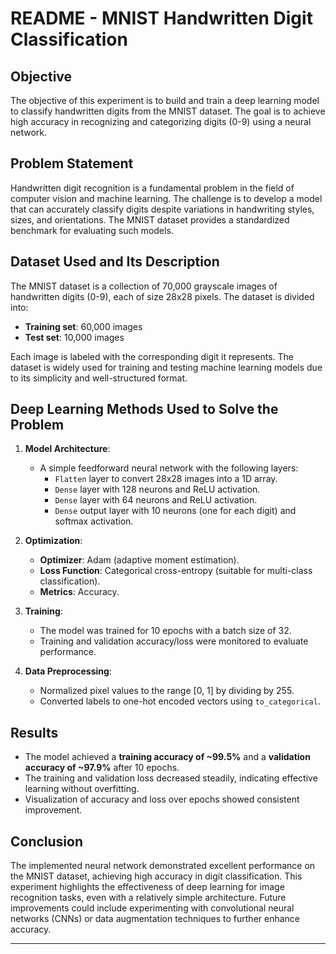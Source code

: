 # README - MNIST Handwritten Digit Classification

## Objective
The objective of this experiment is to build and train a deep learning model to classify handwritten digits from the MNIST dataset. The goal is to achieve high accuracy in recognizing and categorizing digits (0-9) using a neural network.

## Problem Statement
Handwritten digit recognition is a fundamental problem in the field of computer vision and machine learning. The challenge is to develop a model that can accurately classify digits despite variations in handwriting styles, sizes, and orientations. The MNIST dataset provides a standardized benchmark for evaluating such models.

## Dataset Used and Its Description
The MNIST dataset is a collection of 70,000 grayscale images of handwritten digits (0-9), each of size 28x28 pixels. The dataset is divided into:
- **Training set**: 60,000 images
- **Test set**: 10,000 images

Each image is labeled with the corresponding digit it represents. The dataset is widely used for training and testing machine learning models due to its simplicity and well-structured format.

## Deep Learning Methods Used to Solve the Problem
1. **Model Architecture**:
   - A simple feedforward neural network with the following layers:
     - `Flatten` layer to convert 28x28 images into a 1D array.
     - `Dense` layer with 128 neurons and ReLU activation.
     - `Dense` layer with 64 neurons and ReLU activation.
     - `Dense` output layer with 10 neurons (one for each digit) and softmax activation.

2. **Optimization**:
   - **Optimizer**: Adam (adaptive moment estimation).
   - **Loss Function**: Categorical cross-entropy (suitable for multi-class classification).
   - **Metrics**: Accuracy.

3. **Training**:
   - The model was trained for 10 epochs with a batch size of 32.
   - Training and validation accuracy/loss were monitored to evaluate performance.

4. **Data Preprocessing**:
   - Normalized pixel values to the range [0, 1] by dividing by 255.
   - Converted labels to one-hot encoded vectors using `to_categorical`.

## Results
- The model achieved a **training accuracy of ~99.5%** and a **validation accuracy of ~97.9%** after 10 epochs.
- The training and validation loss decreased steadily, indicating effective learning without overfitting.
- Visualization of accuracy and loss over epochs showed consistent improvement.

## Conclusion
The implemented neural network demonstrated excellent performance on the MNIST dataset, achieving high accuracy in digit classification. This experiment highlights the effectiveness of deep learning for image recognition tasks, even with a relatively simple architecture. Future improvements could include experimenting with convolutional neural networks (CNNs) or data augmentation techniques to further enhance accuracy.

---
